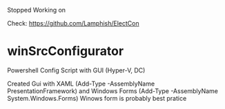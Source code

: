 Stopped Working on

Check: https://github.com/Lamphish/ElectCon

# winSrcConfigurator
Powershell Config Script with GUI (Hyper-V, DC)

Created Gui with XAML (Add-Type -AssemblyName PresentationFramework) and Windows Forms (Add-Type -AssemblyName System.Windows.Forms)
Winows form is probably best pratice
